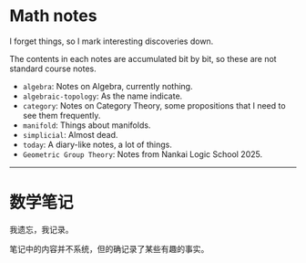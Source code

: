 # Math notes

I forget things, so I mark interesting discoveries down.

The contents in each notes are accumulated bit by bit, so these are not standard course notes.

- `algebra`: Notes on Algebra, currently nothing.
- `algebraic-topology`: As the name indicate.
- `category`: Notes on Category Theory, some propositions that I need to see them frequently.
- `manifold`: Things about manifolds.
- `simplicial`: Almost dead.
- `today`: A diary-like notes, a lot of things.
- `Geometric Group Theory`: Notes from Nankai Logic School 2025.

---

# 数学笔记

我遗忘，我记录。

笔记中的内容并不系统，但的确记录了某些有趣的事实。
